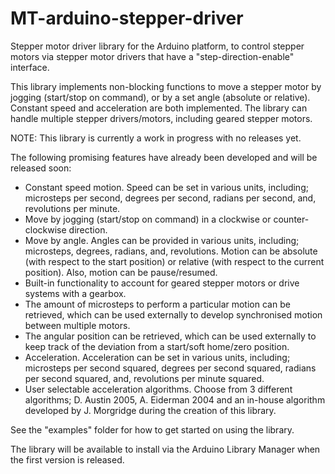 # MT-arduino-stepper-driver
Stepper motor driver library for the Arduino platform, to control stepper motors via stepper motor drivers that have a "step-direction-enable" interface.

This library implements non-blocking functions to move a stepper motor by jogging (start/stop on command), or by a set angle (absolute or relative). Constant speed and acceleration are both implemented. The library can handle multiple stepper drivers/motors, including geared stepper motors.

NOTE: This library is currently a work in progress with no releases yet.

The following promising features have already been developed and will be released soon:

- Constant speed motion. Speed can be set in various units, including; microsteps per second, degrees per second, radians per second, and, revolutions per minute.
- Move by jogging (start/stop on command) in a clockwise or counter-clockwise direction.
- Move by angle. Angles can be provided in various units, including; microsteps, degrees, radians, and, revolutions. Motion can be absolute (with respect to the start position) or relative (with respect to the current position). Also, motion can be pause/resumed.
- Built-in functionality to account for geared stepper motors or drive systems with a gearbox.
- The amount of microsteps to perform a particular motion can be retrieved, which can be used externally to develop synchronised motion between multiple motors.
- The angular position can be retrieved, which can be used externally to keep track of the deviation from a start/soft home/zero position.
- Acceleration. Acceleration can be set in various units, including; microsteps per second squared, degrees per second squared, radians per second squared, and, revolutions per minute squared.
- User selectable acceleration algorithms. Choose from 3 different algorithms; D. Austin 2005, A. Eiderman 2004 and an in-house algorithm developed by J. Morgridge during the creation of this library.

See the "examples" folder for how to get started on using the library.

The library will be available to install via the Arduino Library Manager when the first version is released.
